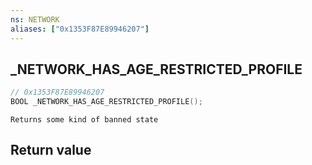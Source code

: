 ```yaml
---
ns: NETWORK
aliases: ["0x1353F87E89946207"]
---
```

## _NETWORK_HAS_AGE_RESTRICTED_PROFILE

```c
// 0x1353F87E89946207
BOOL _NETWORK_HAS_AGE_RESTRICTED_PROFILE();
```

```
Returns some kind of banned state  
```


## Return value
